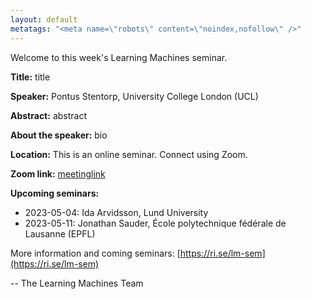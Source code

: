 ```yaml
---
layout: default
metatags: "<meta name=\"robots\" content=\"noindex,nofollow\" />"
---
```

Welcome to this week's Learning Machines seminar.

**Title:** title

**Speaker:** Pontus Stentorp, University College London (UCL)

**Abstract:** abstract

**About the speaker:** bio

**Location:** This is an online seminar. Connect using Zoom.

**Zoom link:** [meetinglink](meetinglink)

**Upcoming seminars:**

* 2023-05-04: Ida Arvidsson, Lund University
* 2023-05-11: Jonathan Sauder, École polytechnique fédérale de Lausanne (EPFL)

More information and coming seminars: [https://ri.se/lm-sem](https://ri.se/lm-sem)

-- The Learning Machines Team

